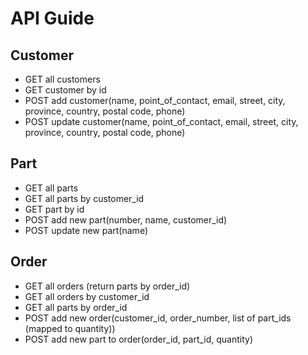 # API Guide

## Customer

- GET all customers
- GET customer by id
- POST add customer(name, point_of_contact, email, street, city, province, country, postal code, phone)
- POST update customer(name, point_of_contact, email, street, city, province, country, postal code, phone)


## Part

- GET all parts
- GET all parts by customer_id
- GET part by id
- POST add new part(number, name, customer_id)
- POST update new part(name)

## Order

- GET all orders (return parts by order_id)
- GET all orders by customer_id
- GET all parts by order_id
- POST add new order(customer_id, order_number, list of part_ids (mapped to quantity))
- POST add new part to order(order_id, part_id, quantity)
